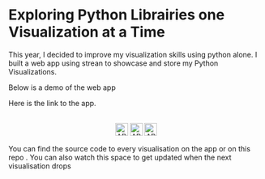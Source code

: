 # Exploring Python Librairies one Visualization at a Time

This year, I decided to improve my visualization skills using python alone. I built a web app using strean to showcase and store my Python Visualizations.

Below is a demo of the web app

Here is the link to the app.
<div align="center">
  <br>
  <img src="https://img.shields.io/badge/MADE%20WITH-PYTHON%20-red?style=for-the-badge"
      alt="API stability" height="25"/>
  <img src="https://img.shields.io/badge/HOSTED%20ON-Heroku-blue?style=for-the-badge"
      alt="API stability" height="25"/>
  <img src="https://img.shields.io/badge/POWERED%20BY-Streamlit-green?style=for-the-badge"
      alt="API stability" height="25"/>
</div>

You can find the source code to every visualisation on the app or on this repo . You can also watch this space to get updated when the next visualisation drops



